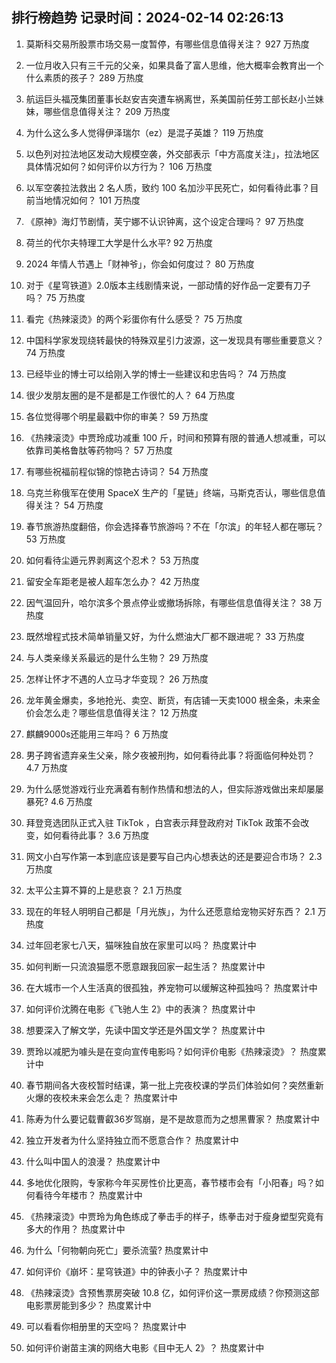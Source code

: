 
## 排行榜趋势 记录时间：2024-02-14 02:26:13
  
  1. 莫斯科交易所股票市场交易一度暂停，有哪些信息值得关注？ 927 万热度
    
  2. 一位月收入只有三千元的父亲，如果具备了富人思维，他大概率会教育出一个什么素质的孩子？ 289 万热度
    
  3. 航运巨头福茂集团董事长赵安吉突遭车祸离世，系美国前任劳工部长赵小兰妹妹，哪些信息值得关注？ 209 万热度
    
  4. 为什么这么多人觉得伊泽瑞尔（ez）是混子英雄？ 119 万热度
    
  5. 以色列对拉法地区发动大规模空袭，外交部表示「中方高度关注」，拉法地区具体情况如何？如何评价以方行为？ 106 万热度
    
  6. 以军空袭拉法救出 2 名人质，致约 100 名加沙平民死亡，如何看待此事？目前当地情况如何？ 101 万热度
    
  7. 《原神》海灯节剧情，芙宁娜不认识钟离，这个设定合理吗？ 97 万热度
    
  8. 荷兰的代尔夫特理工大学是什么水平? 92 万热度
    
  9. 2024 年情人节遇上「财神爷」，你会如何度过？ 80 万热度
    
  10. 对于《星穹铁道》2.0版本主线剧情来说，一部动情的好作品一定要有刀子吗？ 75 万热度
    
  11. 看完《热辣滚烫》的两个彩蛋你有什么感受？ 75 万热度
    
  12. 中国科学家发现绕转最快的特殊双星引力波源，这一发现具有哪些重要意义？ 74 万热度
    
  13. 已经毕业的博士可以给刚入学的博士一些建议和忠告吗？ 74 万热度
    
  14. 很少发朋友圈的是不是都是工作很忙的人？ 64 万热度
    
  15. 各位觉得哪个明星最戳中你的审美？ 59 万热度
    
  16. 《热辣滚烫》中贾玲成功减重 100 斤，时间和预算有限的普通人想减重，可以依靠司美格鲁肽等药物吗？ 57 万热度
    
  17. 有哪些祝福前程似锦的惊艳古诗词？ 54 万热度
    
  18. 乌克兰称俄军在使用 SpaceX 生产的「星链」终端，马斯克否认，哪些信息值得关注？ 54 万热度
    
  19. 春节旅游热度翻倍，你会选择春节旅游吗？不在「尔滨」的年轻人都在哪玩？ 53 万热度
    
  20. 如何看待尘遁元界剥离这个忍术？ 53 万热度
    
  21. 留安全车距老是被人超车怎么办？ 42 万热度
    
  22. 因气温回升，哈尔滨多个景点停业或撤场拆除，有哪些信息值得关注？ 38 万热度
    
  23. 既然增程式技术简单销量又好，为什么燃油大厂都不跟进呢？ 33 万热度
    
  24. 与人类亲缘关系最远的是什么生物？ 29 万热度
    
  25. 怎样让怀才不遇的人立马才华变现？ 26 万热度
    
  26. 龙年黄金爆卖，多地抢光、卖空、断货，有店铺一天卖1000 根金条，未来金价会怎么走？哪些信息值得关注？ 12 万热度
    
  27. 麒麟9000s还能用三年吗？ 6 万热度
    
  28. 男子跨省遗弃亲生父亲，除夕夜被刑拘，如何看待此事？将面临何种处罚？ 4.7 万热度
    
  29. 为什么感觉游戏行业充满着有制作热情和想法的人，但实际游戏做出来却屡屡暴死? 4.6 万热度
    
  30. 拜登竞选团队正式入驻 TikTok ，白宫表示拜登政府对 TikTok 政策不会改变，如何看待此事？ 3.6 万热度
    
  31. 网文小白写作第一本到底应该是要写自己内心想表达的还是要迎合市场？ 2.3 万热度
    
  32. 太平公主算不算的上是悲哀？ 2.1 万热度
    
  33. 现在的年轻人明明自己都是「月光族」，为什么还愿意给宠物买好东西？ 2.1 万热度
    
  34. 过年回老家七八天，猫咪独自放在家里可以吗？ 热度累计中
    
  35. 如何判断一只流浪猫愿不愿意跟我回家一起生活？ 热度累计中
    
  36. 在大城市一个人生活真的很孤独，养宠物可以缓解这种孤独吗？ 热度累计中
    
  37. 如何评价沈腾在电影《飞驰人生 2》中的表演？ 热度累计中
    
  38. 想要深入了解文学，先读中国文学还是外国文学？ 热度累计中
    
  39. 贾玲以减肥为噱头是在变向宣传电影吗？如何评价电影《热辣滚烫》？ 热度累计中
    
  40. 春节期间各大夜校暂时结课，第一批上完夜校课的学员们体验如何？突然重新火爆的夜校未来会怎么走？ 热度累计中
    
  41. 陈寿为什么要记载曹叡36岁驾崩，是不是故意而为之想黑曹家？ 热度累计中
    
  42. 独立开发者为什么坚持独立而不愿意合作？ 热度累计中
    
  43. 什么叫中国人的浪漫？ 热度累计中
    
  44. 多地优化限购，专家称今年买房性价比更高，春节楼市会有「小阳春」吗？如何看待今年楼市？ 热度累计中
    
  45. 《热辣滚烫》中贾玲为角色练成了拳击手的样子，练拳击对于瘦身塑型究竟有多大的作用？ 热度累计中
    
  46. 为什么「何物朝向死亡」要杀流萤? 热度累计中
    
  47. 如何评价《崩坏：星穹铁道》中的钟表小子？ 热度累计中
    
  48. 《热辣滚烫》含预售票房突破 10.8 亿，如何评价这一票房成绩？你预测这部电影票房能到多少？ 热度累计中
    
  49. 可以看看你相册里的天空吗？ 热度累计中
    
  50. 如何评价谢苗主演的网络大电影《目中无人 2》？ 热度累计中
    